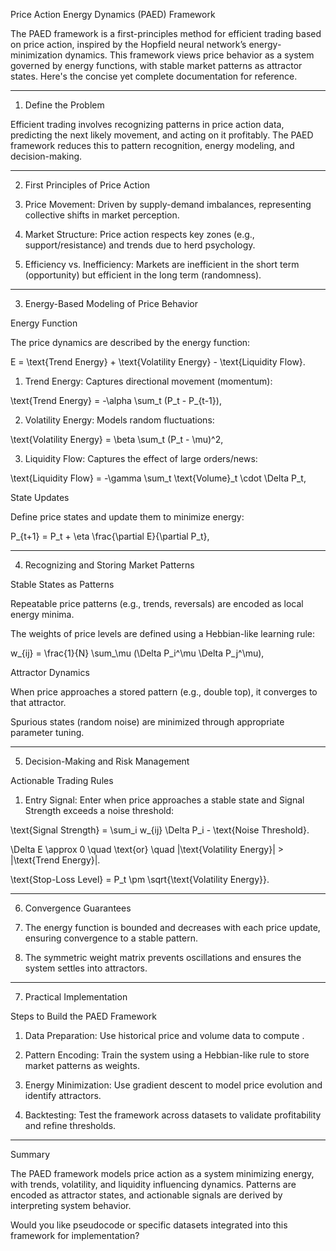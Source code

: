 Price Action Energy Dynamics (PAED) Framework

The PAED framework is a first-principles method for efficient trading based on price action, inspired by the Hopfield neural network’s energy-minimization dynamics. This framework views price behavior as a system governed by energy functions, with stable market patterns as attractor states. Here's the concise yet complete documentation for reference.


---

1. Define the Problem

Efficient trading involves recognizing patterns in price action data, predicting the next likely movement, and acting on it profitably. The PAED framework reduces this to pattern recognition, energy modeling, and decision-making.


---

2. First Principles of Price Action

1. Price Movement: Driven by supply-demand imbalances, representing collective shifts in market perception.


2. Market Structure: Price action respects key zones (e.g., support/resistance) and trends due to herd psychology.


3. Efficiency vs. Inefficiency: Markets are inefficient in the short term (opportunity) but efficient in the long term (randomness).




---

3. Energy-Based Modeling of Price Behavior

Energy Function

The price dynamics are described by the energy function:

E = \text{Trend Energy} + \text{Volatility Energy} - \text{Liquidity Flow}.

1. Trend Energy: Captures directional movement (momentum):



\text{Trend Energy} = -\alpha \sum_t (P_t - P_{t-1}),

2. Volatility Energy: Models random fluctuations:



\text{Volatility Energy} = \beta \sum_t (P_t - \mu)^2,

3. Liquidity Flow: Captures the effect of large orders/news:



\text{Liquidity Flow} = -\gamma \sum_t \text{Volume}_t \cdot \Delta P_t,

State Updates

Define price states  and update them to minimize energy:


P_{t+1} = P_t + \eta \frac{\partial E}{\partial P_t},


---

4. Recognizing and Storing Market Patterns

Stable States as Patterns

Repeatable price patterns (e.g., trends, reversals) are encoded as local energy minima.

The weights of price levels are defined using a Hebbian-like learning rule:


w_{ij} = \frac{1}{N} \sum_\mu (\Delta P_i^\mu \Delta P_j^\mu),

Attractor Dynamics

When price approaches a stored pattern (e.g., double top), it converges to that attractor.

Spurious states (random noise) are minimized through appropriate parameter tuning.



---

5. Decision-Making and Risk Management

Actionable Trading Rules

1. Entry Signal: Enter when price approaches a stable state and Signal Strength exceeds a noise threshold:



\text{Signal Strength} = \sum_i w_{ij} \Delta P_i - \text{Noise Threshold}.

\Delta E \approx 0 \quad \text{or} \quad |\text{Volatility Energy}| > |\text{Trend Energy}|.

\text{Stop-Loss Level} = P_t \pm \sqrt{\text{Volatility Energy}}.


---

6. Convergence Guarantees

1. The energy function  is bounded and decreases with each price update, ensuring convergence to a stable pattern.


2. The symmetric weight matrix  prevents oscillations and ensures the system settles into attractors.




---

7. Practical Implementation

Steps to Build the PAED Framework

1. Data Preparation: Use historical price and volume data to compute .


2. Pattern Encoding: Train the system using a Hebbian-like rule to store market patterns as weights.


3. Energy Minimization: Use gradient descent to model price evolution and identify attractors.


4. Backtesting: Test the framework across datasets to validate profitability and refine thresholds.




---

Summary

The PAED framework models price action as a system minimizing energy, with trends, volatility, and liquidity influencing dynamics. Patterns are encoded as attractor states, and actionable signals are derived by interpreting system behavior.

Would you like pseudocode or specific datasets integrated into this framework for implementation?

